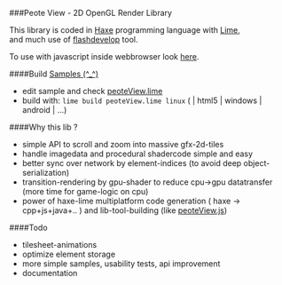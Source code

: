 ###Peote View - 2D OpenGL Render Library

This library is coded in [Haxe](http://haxe.org) programming language with [Lime](https://github.com/openfl/lime),  
and much use of [flashdevelop](http://www.flashdevelop.org/) tool.

To use with javascript inside webbrowser look [here](https://github.com/maitag/peoteView.js). 

####Build [Samples (^_^)](http://maitag.github.io/peote-view/)

- edit sample and check [peoteView.lime](https://github.com/maitag/peote-view/blob/master/peoteView.lime#L10)  
- build with: `lime build peoteView.lime linux` ( | html5 | windows | android | ...)


####Why this lib ?

- simple API to scroll and zoom into massive gfx-2d-tiles
- handle imagedata and procedural shadercode simple and easy
- better sync over network by element-indices (to avoid deep object-serialization)
- transition-rendering by gpu-shader to reduce cpu->gpu datatransfer (more time for game-logic on cpu)
- power of haxe-lime multiplatform code generation ( haxe -> cpp+js+java+.. )
  and lib-tool-building (like [peoteView.js](https://github.com/maitag/peoteView.js))

####Todo

- tilesheet-animations
- optimize element storage
- more simple samples, usability tests, api improvement
- documentation
